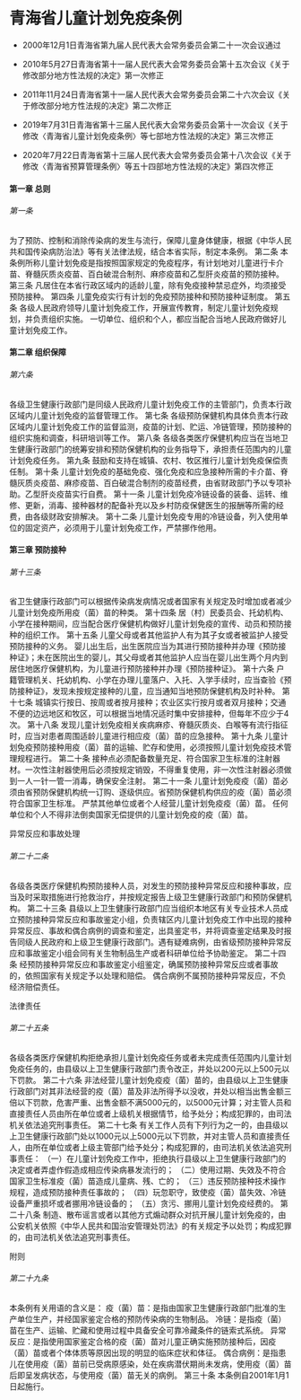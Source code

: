 # 青海省儿童计划免疫条例

- 2000年12月1日青海省第九届人民代表大会常务委员会第二十一次会议通过

- 2010年5月27日青海省第十一届人民代表大会常务委员会第十五次会议《关于修改部分地方性法规的决定》第一次修正

- 2011年11月24日青海省第十一届人民代表大会常务委员会第二十六次会议《关于修改部分地方性法规的决定》第二次修正

- 2019年7月31日青海省第十三届人民代表大会常务委员会第十一次会议《关于修改〈青海省儿童计划免疫条例〉等七部地方性法规的决定》第三次修正

- 2020年7月22日青海省第十三届人民代表大会常务委员会第十八次会议《关于修改〈青海省预算管理条例〉等五十四部地方性法规的决定》第四次修正

<!-- INFO END -->

#### 第一章 总则

###### 第一条

为了预防、控制和消除传染病的发生与流行，保障儿童身体健康，根据《中华人民共和国传染病防治法》等有关法律法规，结合本省实际，制定本条例。 第二条 本条例所称儿童计划免疫是指按照国家规定的免疫程序，有计划地对儿童进行卡介苗、脊髓灰质炎疫苗、百白破混合制剂、麻疹疫苗和乙型肝炎疫苗的预防接种。 第三条 凡居住在本省行政区域内的适龄儿童，除有免疫接种禁忌症外，均须接受预防接种。 第四条 儿童免疫实行有计划的免疫预防接种和预防接种证制度。 第五条 各级人民政府领导儿童计划免疫工作，开展宣传教育，制定儿童计划免疫规划，并负责组织实施。 一切单位、组织和个人，都应当配合当地人民政府做好儿童计划免疫工作。

#### 第二章 组织保障

###### 第六条

各级卫生健康行政部门是同级人民政府儿童计划免疫工作的主管部门，负责本行政区域内儿童计划免疫的监督管理工作。 第七条 各级预防保健机构具体负责本行政区域内儿童计划免疫工作的监督监测，疫苗的计划、贮运、冷链管理，预防接种的组织实施和调查，科研培训等工作。 第八条 各级各类医疗保健机构应当在当地卫生健康行政部门的统筹安排和预防保健机构的业务指导下，承担责任范围内的儿童计划免疫任务。 第九条 鼓励和支持在城镇、农村、牧区推行儿童计划免疫保偿责任制。 第十条 儿童计划免疫的基础免疫、强化免疫和应急接种所需的卡介苗、脊髓灰质炎疫苗、麻疹疫苗、百白破混合制剂的疫苗经费，由省财政部门予以专项补助。乙型肝炎疫苗实行自费。 第十一条 儿童计划免疫冷链设备的装备、运转、维修、更新，消毒、接种器材的配备补充以及乡村防疫保健医生的报酬等所需的经费，由各级财政安排解决。 第十二条 儿童计划免疫专用的冷链设备，列入使用单位的固定资产，必须用于儿童计划免疫工作，严禁挪作他用。

#### 第三章 预防接种

###### 第十三条

省卫生健康行政部门可以根据传染病发病情况或者国家有关规定及时增加或者减少儿童计划免疫所用疫（菌）苗的种类。 第十四条 居（村）民委员会、托幼机构、小学在接种期间，应当配合医疗保健机构做好儿童计划免疫的宣传、动员和预防接种的组织工作。 第十五条 儿童父母或者其他监护人有为其子女或者被监护人接受预防接种的义务。 婴儿出生后，出生医院应当为其进行预防接种并办理《预防接种证》；未在医院出生的婴儿，其父母或者其他监护人应当在婴儿出生两个月内到居住地医疗保健机构，为儿童进行预防接种并办理《预防接种证》。 第十六条 户籍管理机关、托幼机构、小学在办理儿童落户、入托、入学手续时，应当查验《预防接种证》，发现未按规定接种的儿童，应当通知当地预防保健机构及时补种。 第十七条 城镇实行按日、按周或者按月接种；农业区实行按月或者双月接种；交通不便的边远地区和牧区，可以根据当地情况适时集中安排接种，但每年不应少于4次。 第十八条 发现儿童计划免疫相关疾病麻疹、脊髓灰质炎、白喉等有流行指征时，应当对患者周围适龄儿童进行相应疫（菌）苗的应急接种。 第十九条 儿童计划免疫预防接种用疫（菌）苗的运输、贮存和使用，必须按照儿童计划免疫技术管理规程进行。 第二十条 接种点必须配备数量充足、符合国家卫生标准的注射器材。一次性注射器使用后必须按规定销毁，不得重复使用，非一次性注射器必须做到一人一针一管一消毒，确保安全注射。 第二十一条 儿童计划免疫疫（菌）苗必须由省预防保健机构统一订购、逐级供应。省预防保健机构供应的疫（菌）苗必须符合国家卫生标准。 严禁其他单位或者个人经营儿童计划免疫疫（菌）苗。 任何单位和个人不得非法倒卖国家无偿提供的儿童计划免疫的疫（菌）苗。

异常反应和事故处理

###### 第二十二条

各级各类医疗保健机构预防接种人员，对发生的预防接种异常反应和接种事故，应当及时采取措施进行抢救治疗，并按规定报告上级卫生健康行政部门和预防保健机构。 第二十三条 县级以上卫生健康行政部门应当组织本地区有关专业技术人员成立预防接种异常反应和事故鉴定小组，负责辖区内儿童计划免疫工作中出现的接种异常反应、事故和偶合病例的调查和鉴定，出具鉴定书，并将调查鉴定结果及时报告同级人民政府和上级卫生健康行政部门。遇有疑难病例，由省级预防接种异常反应和事故鉴定小组会同有关生物制品生产或者科研单位给予协助鉴定。 第二十四条 经预防接种异常反应和事故鉴定小组鉴定，确属预防接种异常反应或者事故的，依照国家有关规定予以处理和赔偿。 偶合病例不属预防接种异常反应，不负经济赔偿责任。

法律责任

###### 第二十五条

各级各类医疗保健机构拒绝承担儿童计划免疫任务或者未完成责任范围内儿童计划免疫任务的，由县级以上卫生健康行政部门责令改正，并处以200元以上500元以下罚款。 第二十六条 非法经营儿童计划免疫疫（菌）苗的，由县级以上卫生健康行政部门对其非法经营的疫（菌）苗及非法所得予以没收，并处以相当出售金额三倍以下罚款，危害严重、出售金额不满5000元的，以5000元计算；对主管人员和直接责任人员由所在单位或者上级机关根据情节，给予处分；构成犯罪的，由司法机关依法追究刑事责任。 第二十七条 有关工作人员有下列行为之一的，由县级以上卫生健康行政部门处以1000元以上5000元以下罚款，并对主管人员和直接责任人，由所在单位或者上级主管部门给予处分；构成犯罪的，由司法机关依法追究刑事责任： （一）在儿童计划免疫工作中，拒绝执行县级以上卫生健康行政部门的决定或者弄虚作假造成相应传染病暴发流行的； （二）使用过期、失效及不符合国家卫生标准疫（菌）苗造成儿童病、残、亡的； （三）违反预防接种技术操作规程，造成预防接种责任事故的； （四）玩忽职守，致使疫（菌）苗失效、冷链设备严重损坏或者挪用冷链设备的； （五）贪污、挪用儿童计划免疫经费的。 第二十八条 制造、散布谣言或者以其他方式煽动群众对抗开展儿童计划免疫的，由公安机关依照《中华人民共和国治安管理处罚法》的有关规定予以处罚；构成犯罪的，由司法机关依法追究刑事责任。

附则

###### 第二十九条

本条例有关用语的含义是： 疫（菌）苗：是指由国家卫生健康行政部门批准的生产单位生产，并经国家鉴定合格的预防传染病的生物制品。 冷链：是指疫（菌）苗在生产、运输、贮藏和使用过程中具备安全可靠冷藏条件的链索式系统。 异常反应：是指使用国家鉴定合格的疫（菌）苗对儿童正确实施预防接种后，因疫（菌）苗或者个体体质等原因出现的明显的临床症状和体征。 偶合病例：是指患儿在使用疫（菌）苗前已受病原感染，处在疾病潜伏期尚未发病，使用疫（菌）苗后即呈发病状态，与使用疫（菌）苗无关的病例。 第三十条 本条例自2001年1月1日起施行。
